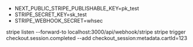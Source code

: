 - NEXT_PUBLIC_STRIPE_PUBLISHABLE_KEY=pk_test
- STRIPE_SECRET_KEY=sk_test
- STRIPE_WEBHOOK_SECRET=whsec

stripe listen --forward-to localhost:3000/api/webhook/stripe
stripe trigger checkout.session.completed --add checkout_session:metadata.cartId=123
